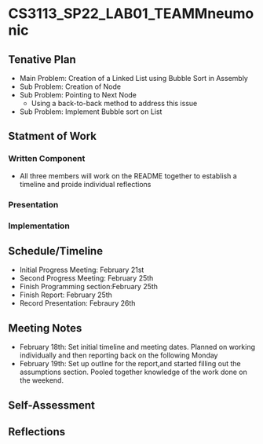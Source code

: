 # CS3113_SP22_LAB01_TEAMMneumonic

## Tenative Plan 
-  Main Problem: Creation of a Linked List using Bubble Sort in Assembly 
-  Sub Problem: Creation of Node
-  Sub Problem: Pointing to Next Node
   -  Using a back-to-back method to address this issue
-  Sub Problem: Implement Bubble sort on List


## Statment of Work 
### Written Component
-  All three members will work on the README together to establish a timeline and proide individual reflections
### Presentation
### Implementation

## Schedule/Timeline 
-  Initial Progress Meeting: February 21st
-  Second Progress Meeting: February 25th
-  Finish Programming section:February 25th
-  Finish Report: February 25th
-  Record Presentation: Febraury 26th
 
## Meeting Notes
-  February 18th: Set initial timeline and meeting dates. Planned on working individually and then reporting back on the following Monday 
-  February 19th: Set up outline for the report,and started filling out the assumptions section. Pooled together knowledge of the work done on the weekend.
 
 ## Self-Assessment 
 
 ## Reflections
 
